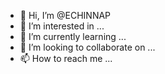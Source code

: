 - 👋 Hi, I’m @ECHINNAP
- 👀 I’m interested in ...
- 🌱 I’m currently learning ...
- 💞️ I’m looking to collaborate on ...
- 📫 How to reach me ...

<!---
ECHINNAP/ECHINNAP is a ✨ special ✨ repository because its `README.md` (this file) appears on your GitHub profile.
You can click the Preview link to take a look at your changes.
--->
